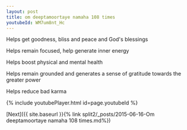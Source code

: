 ```yaml
---
layout: post
title: om deeptamoortaye namaha 108 times
youtubeId: WM7um8nt_Hc
---
```

 
 
Helps get goodness, bliss and peace and God's blessings
 
Helps remain focused, help generate inner energy 
 
Helps boost physical and mental health 
 
Helps remain grounded and generates a sense of gratitude towards the greater power 
 
Helps reduce bad karma
 
 
 
 


{% include youtubePlayer.html id=page.youtubeId %}
 
[Next]({{ site.baseurl }}{% link  split2/_posts/2015-06-16-Om deeptamoortaye namaha 108 times.md%})
 
